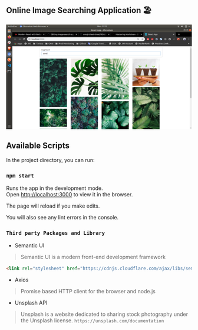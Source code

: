 ## Online Image Searching Application :beach_umbrella:
![](https://github.com/ak-214/image-search-app-react/blob/master/output/imagesearchapp.png)

## Available Scripts

In the project directory, you can run:

### `npm start`

Runs the app in the development mode.<br />
Open [http://localhost:3000](http://localhost:3000) to view it in the browser.

The page will reload if you make edits.<br />

You will also see any lint errors in the console.

### `Third party Packages and Library`
- Semantic UI <br />
> Semantic UI is a modern front-end development framework
```html 
<link rel="stylesheet" href="https://cdnjs.cloudflare.com/ajax/libs/semantic-ui/2.4.1/semantic.min.css">
```
- Axios
> Promise based HTTP client for the browser and node.js

- Unsplash API
> Unsplash is a website dedicated to sharing stock photography under the Unsplash license.
``` https://unsplash.com/documentation ``` 
